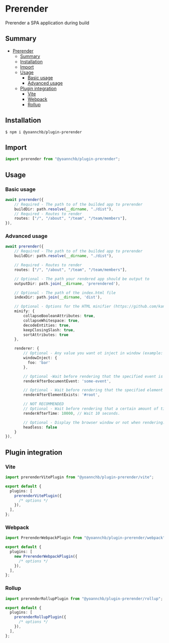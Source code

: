 # Prerender

Prerender a SPA application during build

## Summary

- [Prerender](#prerender)
  - [Summary](#summary)
  - [Installation](#installation)
  - [Import](#import)
  - [Usage](#usage)
    - [Basic usage](#basic-usage)
    - [Advanced usage](#advanced-usage)
  - [Plugin integration](#plugin-integration)
    - [Vite](#vite)
    - [Webpack](#webpack)
    - [Rollup](#rollup)

## Installation

```
$ npm i @yoannchb/plugin-prerender
```

## Import

```ts
import prerender from "@yoannchb/plugin-prerender";
```

## Usage

### Basic usage

```ts
await prerender({
    // Required - The path to of the builded app to prerender
    buildDir: path.resolve(__dirname, "./dist"),
    // Required - Routes to render
    routes: ["/", "/about", "/team", "/team/members"],
}),
```

### Advanced usage

```ts
await prerender({
    // Required - The path to of the builded app to prerender
    buildDir: path.resolve(__dirname, "./dist"),

    // Required - Routes to render
    routes: ["/", "/about", "/team", "/team/members"],

    // Optional - The path your rendered app should be output to
    outputDir: path.join(__dirname, 'prerendered'),

    // Optional - The path of the index.html file
    indexDir: path.join(__dirname, 'dist'),

    // Optional - Options for the HTML minifier (https://github.com/kangax/html-minifier#options-quick-reference)
    minify: {
        collapseBooleanAttributes: true,
        collapseWhitespace: true,
        decodeEntities: true,
        keepClosingSlash: true,
        sortAttributes: true
    },

    renderer: {
        // Optional - Any value you want ot inject in window (example: window.foo)
        windowInject: {
          foo: 'bar'
        },

        // Optional -Wait before rendering that the specified event is dispatched on the document
        renderAfterDocumentEvent: 'some-event',

        // Optional - Wait before rendering that the specified element is detected
        renderAfterElementExists: '#root',

        // NOT RECOMMENDED
        // Optional - Wait before rendering that a certain amount of time has passed
        renderAfterTime: 10000, // Wait 10 seconds.

        // Optional - Display the browser window or not when rendering. Useful for debugging
        headless: false
    }
}),
```

## Plugin integration

### Vite

```ts
import prerenderVitePlugin from "@yoannchb/plugin-prerender/vite";

export default {
  plugins: [
    prerenderVitePlugin({
      /* options */
    }),
  ],
};
```

### Webpack

```ts
import PrerenderWebpackPlugin from "@yoannchb/plugin-prerender/webpack";

export default {
  plugins: [
    new PrerenderWebpackPlugin({
      /* options */
    }),
  ],
};
```

### Rollup

```ts
import prerenderRollupPlugin from "@yoannchb/plugin-prerender/rollup";

export default {
  plugins: [
    prerenderRollupPlugin({
      /* options */
    }),
  ],
};
```
